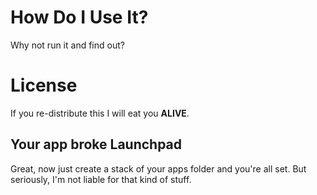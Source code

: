 How Do I Use It?
================

Why not run it and find out?

License
=======

If you re-distribute this I will eat you **ALIVE**.

Your app broke Launchpad
------------------------

Great, now just create a stack of your apps folder and you're all set.  But seriously, I'm not liable for that kind of stuff.
